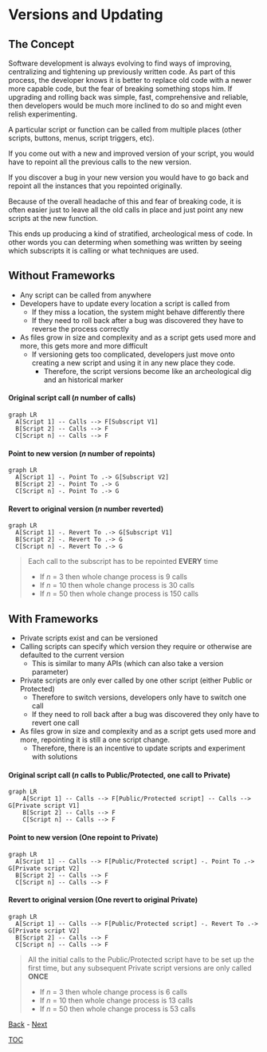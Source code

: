 # Versions and Updating

## The Concept

Software development is always evolving to find ways of improving, centralizing and tightening up previously written code. As part of this process, the developer knows it is better to replace old code with a newer more capable code, but the fear of breaking something stops him. If upgrading and rolling back was simple, fast, comprehensive and reliable, then developers would be much more inclined to do so and might even relish experimenting.

A particular script or function can be called from multiple places (other scripts, buttons, menus, script triggers, etc).

If you come out with a new and improved version of your script, you would have to repoint all the previous calls to the new version. 

If you discover a bug in your new version you would have to go back and repoint all the instances that you repointed originally.

Because of the overall headache of this and fear of breaking code, it is often easier just to leave all the old calls in place and just point any new scripts at the new function. 

This ends up producing a kind of stratified, archeological mess of code. In other words you can determing when something was written by seeing which subscripts it is calling or what techniques are used.

## Without Frameworks

- Any script can be called from anywhere
- Developers have to update every location a script is called from
  - If they miss a location, the system might behave differently there
  - If they need to roll back after a bug was discovered they have to reverse the process correctly 
- As files grow in size and complexity and as a script gets used more and more, this gets more and more difficult
  - If versioning gets too complicated, developers just move onto creating a new script and using it in any new place they code. 
    - Therefore, the script versions become like an archeological dig and an historical marker

#### Original script call (_n_ number of calls)

```mermaid
graph LR
  A[Script 1] -- Calls --> F[Subscript V1] 
  B[Script 2] -- Calls --> F
  C[Script n] -- Calls --> F
```

#### Point to new version (_n_ number of repoints)

```mermaid
graph LR
  A[Script 1] -. Point To .-> G[Subscript V2] 
  B[Script 2] -. Point To .-> G 
  C[Script n] -. Point To .-> G 
```

#### Revert to original version (_n_ number reverted)

```mermaid
graph LR
  A[Script 1] -. Revert To .-> G[Subscript V1] 
  B[Script 2] -. Revert To .-> G 
  C[Script n] -. Revert To .-> G 
```

> Each call to the subscript has to be repointed **EVERY** time
>- If _n_ = 3 then whole change process is 9 calls
>- If _n_ = 10 then whole change process is 30 calls
>- If _n_ = 50 then whole change process is 150 calls

## With Frameworks

- Private scripts exist and can be versioned
- Calling scripts can specify which version they require or otherwise are defaulted to the current version
  - This is similar to many APIs (which can also take a version parameter)
- Private scripts are only ever called by one other script (either Public or Protected)
  - Therefore to switch versions, developers only have to switch one call
  - If they need to roll back after a bug was discovered they only have to revert one call
- As files grow in size and complexity and as a script gets used more and more, repointing it is still a one script change.
  - Therefore, there is an incentive to update scripts and experiment with solutions

#### Original script call (_n_ calls to Public/Protected, one call to Private)

```mermaid
graph LR
    A[Script 1] -- Calls --> F[Public/Protected script] -- Calls --> G[Private script V1]
    B[Script 2] -- Calls --> F
    C[Script n] -- Calls --> F
```

#### Point to new version (One repoint to Private)

```mermaid
graph LR
  A[Script 1] -- Calls --> F[Public/Protected script] -. Point To .-> G[Private script V2]
  B[Script 2] -- Calls --> F
  C[Script n] -- Calls --> F
```
#### Revert to original version (One revert to original Private)

```mermaid
graph LR
  A[Script 1] -- Calls --> F[Public/Protected script] -. Revert To .-> G[Private script V2]
  B[Script 2] -- Calls --> F
  C[Script n] -- Calls --> F
```

> All the initial calls to the Public/Protected script have to be set up the first time, but any subsequent Private script versions are only called **ONCE**
>- If _n_ = 3 then whole change process is 6 calls
>- If _n_ = 10 then whole change process is 13 calls
>- If _n_ = 50 then whole change process is 53 calls


[Back](Introduction.md) - [Next](Script_Functions_And_Types.md)

[TOC](TOC.md)
